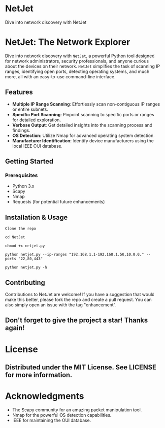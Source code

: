 # NetJet
Dive into network discovery with NetJet
# NetJet: The Network Explorer


Dive into network discovery with `NetJet`, a powerful Python tool designed for network administrators, security professionals, and anyone curious about the devices on their network. `NetJet` simplifies the task of scanning IP ranges, identifying open ports, detecting operating systems, and much more, all with an easy-to-use command-line interface.

## Features

- **Multiple IP Range Scanning**: Effortlessly scan non-contiguous IP ranges or entire subnets.
- **Specific Port Scanning**: Pinpoint scanning to specific ports or ranges for detailed exploration.
- **Verbose Output**: Get detailed insights into the scanning process and findings.
- **OS Detection**: Utilize Nmap for advanced operating system detection.
- **Manufacturer Identification**: Identify device manufacturers using the local IEEE OUI database.

## Getting Started

### Prerequisites

- Python 3.x
- Scapy
- Nmap
- Requests (for potential future enhancements)


## Installation & Usage


 `Clone the repo`
 
 `cd NetJet`
 
 `chmod +x netjet.py`
 
`python netjet.py --ip-ranges "192.168.1.1-192.168.1.50,10.0.0." --ports "22,80,443"`

`python netjet.py -h`



## Contributing
Contributions to NetJet are welcome! If you have a suggestion that would make this better, please fork the repo and create a pull request. You can also simply open an issue with the tag "enhancement".

## Don't forget to give the project a star! Thanks again!

# License
## Distributed under the MIT License. See LICENSE for more information.

# Acknowledgments
- The Scapy community for an amazing packet manipulation tool.
- Nmap for the powerful OS detection capabilities.
- IEEE for maintaining the OUI database.
